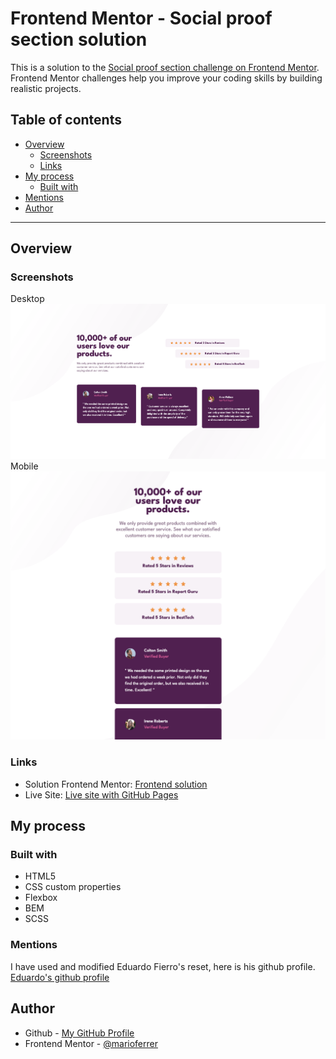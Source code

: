 # Frontend Mentor - Social proof section solution

This is a solution to the [Social proof section challenge on Frontend Mentor](https://www.frontendmentor.io/challenges/social-proof-section-6e0qTv_bA). Frontend Mentor challenges help you improve your coding skills by building realistic projects. 

## Table of contents

- [Overview](#overview)
  - [Screenshots](#screenshots)
  - [Links](#links)
- [My process](#my-process)
  - [Built with](#built-with)
- [Mentions](#mentions)
- [Author](#author)

---

## Overview

### Screenshots
Desktop
![Desktop](images/Screenshot-desktop.png)
Mobile
![Mobile](images/Screenshot-mobile.png)


### Links

- Solution Frontend Mentor: [Frontend solution](https://www.frontendmentor.io/solutions/3column-card-tkMO8TTvug)
- Live Site: [Live site with GitHub Pages](https://marioferrer.github.io/-FM-07_column-card/)

## My process

### Built with

- HTML5
- CSS custom properties
- Flexbox
- BEM
- SCSS


### Mentions

I have used and modified Eduardo Fierro's reset, here is his github profile. <br>
[Eduardo's github profile](https://github.com/eduardofierropro/Reset-CSS)

## Author

- Github - [My GitHub Profile](https://github.com/marioferrer)
- Frontend Mentor - [@marioferrer](https://www.frontendmentor.io/profile/marioferrer)



